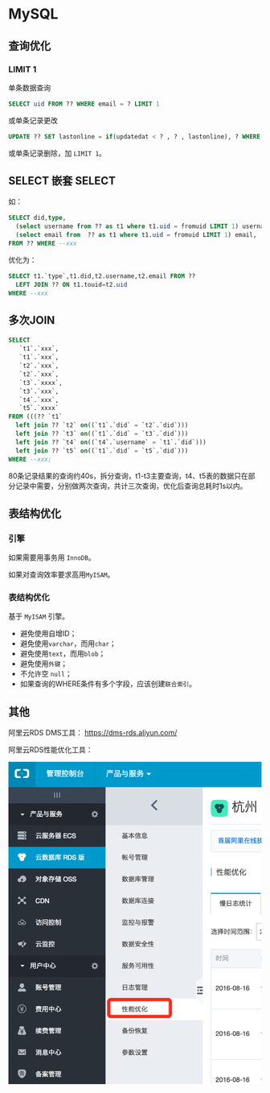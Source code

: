 # MySQL

## 查询优化

### LIMIT 1

单条数据查询

```sql
SELECT uid FROM ?? WHERE email = ? LIMIT 1
```

或单条记录更改

```sql
UPDATE ?? SET lastonline = if(updatedat < ? , ? , lastonline), ? WHERE did =  ? LIMIT 1
```

或单条记录删除，加 `LIMIT 1`。

## SELECT 嵌套 SELECT

如：

```sql
SELECT did,type,
  (select username from ?? as t1 where t1.uid = fromuid LIMIT 1) username,
  (select email from  ?? as t1 where t1.uid = fromuid LIMIT 1) email,
FROM ?? WHERE --xxx
```

优化为：

```sql
SELECT t1.`type`,t1.did,t2.username,t2.email FROM ??
  LEFT JOIN ?? ON t1.touid=t2.uid
WHERE --xxx
```


## 多次JOIN

```sql
SELECT
   `t1`.`xxx`,
   `t1`.`xxx`,
   `t2`.`xxx`,
   `t2`.`xxx`,
   `t3`.`xxxx`,
   `t3`.`xxx`,
   `t4`.`xxx`,
   `t5`.`xxxx`
FROM (((?? `t1`
  left join ?? `t2` on((`t1`.`did` = `t2`.`did`)))
  left join ?? `t3` on((`t1`.`did` = `t3`.`did`)))
  left join ?? `t4` on((`t4`.`username` = `t1`.`did`)))
  left join ?? `t5` on((`t1`.`did` = `t5`.`did`)))
WHERE --xxx;
```

80条记录结果的查询约40s，拆分查询，t1-t3主要查询，t4、t5表的数据只在部分记录中需要，分别做两次查询，共计三次查询，优化后查询总耗时1s以内。

## 表结构优化

### 引擎

如果需要用事务用 `InnoDB`。

如果对查询效率要求高用`MyISAM`。

### 表结构优化

基于 `MyISAM` 引擎。

* 避免使用自增ID；
* 避免使用`varchar`，而用`char`；
* 避免使用`text`，而用`blob`；
* 避免使用`外键`；
* 不允许空 `null`；
* 如果查询的WHERE条件有多个字段，应该创建`联合索引`。

## 其他

阿里云RDS DMS工具： <https://dms-rds.aliyun.com/>

阿里云RDS性能优化工具：

![Image](/_static/basic/db/mysql.png)
